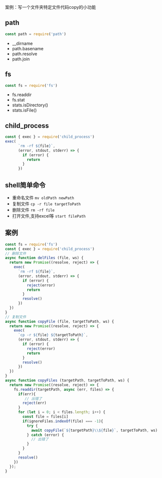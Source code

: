 案例：写一个文件夹特定文件代码copy的小功能
## path
```js
const path = require('path')
```
- __dirname
- path.basename
- path.resolve
- path.join
## fs
```js
const fs = require('fs')
```
- fs.readdir
- fs.stat
- stats.isDirectory()
- stats.isFile()
## child_process
```js
const { exec } = require('child_process')
exec(
      `rm -rf ${file}`,
      (error, stdout, stderr) => {
        if (error) {
          return
        }
      })
```
## shell简单命令

- 重命名文件 `mv oldPath newPath`
- 复制文件 `cp -r file targetToPath`
- 删除文件 `rm -rf file`
- 打开文件,支持excel等 `start filePath`

## 案例
```js
const fs = require('fs')
const { exec } = require('child_process')
// 删除文件
async function delFiles (file, ws) {
  return new Promise((resolve, reject) => {
    exec(
      `rm -rf ${file}`,
      (error, stdout, stderr) => {
        if (error) {
          reject(error)
          return
        }
        resolve()
      })
  })
}
// 复制文件
async function copyFile (file, targetToPath, ws) {
  return new Promise((resolve, reject) => {
    exec(
      `cp -r ${file} ${targetToPath}`,
      (error, stdout, stderr) => {
        if (error) {
          reject(error)
          return
        }
        resolve()
      })
  })
}
async function copyFiles (targetPath, targetToPath, ws) {
  return new Promise((resolve, reject) => {
    fs.readdir(targetPath, async (err, files) => {
      if(err){
         // 出错了
        reject(err)
      }
      for (let i = 0; i < files.length; i++) {
        const file = files[i]
        if(ignoreFiles.indexOf(file) === -1){
          try {
            await copyFile(`${targetPath}\\${file}`, targetToPath, ws)
          } catch (error) {
            // 出错了
          }
        }
      }
      resolve()
    })
  });
}
```
